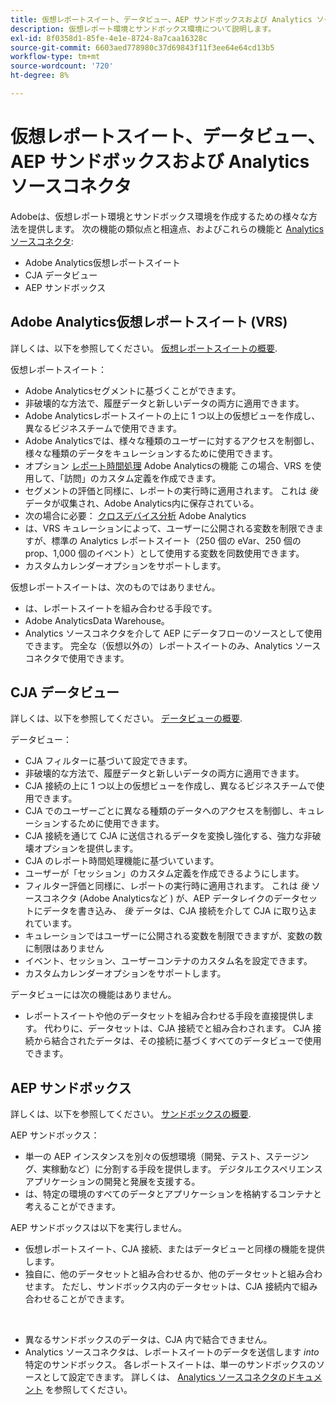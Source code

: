```yaml
---
title: 仮想レポートスイート、データビュー、AEP サンドボックスおよび Analytics ソースコネクタ
description: 仮想レポート環境とサンドボックス環境について説明します。
exl-id: 8f0358d1-85fe-4e1e-8724-8a7caa16328c
source-git-commit: 6603aed778980c37d69843f11f3ee64e64cd13b5
workflow-type: tm+mt
source-wordcount: '720'
ht-degree: 8%

---
```


# 仮想レポートスイート、データビュー、AEP サンドボックスおよび Analytics ソースコネクタ

Adobeは、仮想レポート環境とサンドボックス環境を作成するための様々な方法を提供します。 次の機能の類似点と相違点、およびこれらの機能と [Analytics ソースコネクタ](https://experienceleague.adobe.com/docs/experience-platform/sources/ui-tutorials/create/adobe-applications/analytics.html?lang=ja):

* Adobe Analytics仮想レポートスイート
* CJA データビュー
* AEP サンドボックス

## Adobe Analytics仮想レポートスイート (VRS)

詳しくは、以下を参照してください。 [仮想レポートスイートの概要](https://experienceleague.adobe.com/docs/analytics/components/virtual-report-suites/vrs-about.html?lang=ja).

仮想レポートスイート：

* Adobe Analyticsセグメントに基づくことができます。
* 非破壊的な方法で、履歴データと新しいデータの両方に適用できます。
* Adobe Analyticsレポートスイートの上に 1 つ以上の仮想ビューを作成し、異なるビジネスチームで使用できます。
* Adobe Analyticsでは、様々な種類のユーザーに対するアクセスを制御し、様々な種類のデータをキュレーションするために使用できます。
* オプション [レポート時間処理](https://experienceleague.adobe.com/docs/analytics/components/virtual-report-suites/vrs-report-time-processing.html?lang=en) Adobe Analyticsの機能 この場合、VRS を使用して、「訪問」のカスタム定義を作成できます。
* セグメントの評価と同様に、レポートの実行時に適用されます。 これは _後_ データが収集され、Adobe Analytics内に保存されている。
* 次の場合に必要： [クロスデバイス分析](https://experienceleague.adobe.com/docs/analytics/components/cda/overview.html?lang=ja) Adobe Analytics
* は、VRS キュレーションによって、ユーザーに公開される変数を制限できますが、標準の Analytics レポートスイート（250 個の eVar、250 個の prop、1,000 個のイベント）として使用する変数を同数使用できます。
* カスタムカレンダーオプションをサポートします。

仮想レポートスイートは、次のものではありません。

* は、レポートスイートを組み合わせる手段です。
* Adobe AnalyticsData Warehouse。
* Analytics ソースコネクタを介して AEP にデータフローのソースとして使用できます。 完全な（仮想以外の）レポートスイートのみ、Analytics ソースコネクタで使用できます。


## CJA データビュー

詳しくは、以下を参照してください。 [データビューの概要](https://experienceleague.adobe.com/docs/analytics-platform/using/cja-dataviews/data-views.html?lang=ja).

データビュー：

* CJA フィルターに基づいて設定できます。
* 非破壊的な方法で、履歴データと新しいデータの両方に適用できます。
* CJA 接続の上に 1 つ以上の仮想ビューを作成し、異なるビジネスチームで使用できます。
* CJA でのユーザーごとに異なる種類のデータへのアクセスを制御し、キュレーションするために使用できます。
* CJA 接続を通じて CJA に送信されるデータを変換し強化する、強力な非破壊オプションを提供します。
* CJA のレポート時間処理機能に基づいています。
* ユーザーが「セッション」のカスタム定義を作成できるようにします。
* フィルター評価と同様に、レポートの実行時に適用されます。 これは _後_ ソースコネクタ (Adobe Analyticsなど ) が、AEP データレイクのデータセットにデータを書き込み、 _後_ データは、CJA 接続を介して CJA に取り込まれています。
* キュレーションではユーザーに公開される変数を制限できますが、変数の数に制限はありません
* イベント、セッション、ユーザーコンテナのカスタム名を設定できます。
* カスタムカレンダーオプションをサポートします。

データビューには次の機能はありません。

* レポートスイートや他のデータセットを組み合わせる手段を直接提供します。 代わりに、データセットは、CJA 接続でと組み合わされます。 CJA 接続から結合されたデータは、その接続に基づくすべてのデータビューで使用できます。

## AEP サンドボックス

詳しくは、以下を参照してください。 [サンドボックスの概要](https://experienceleague.adobe.com/docs/experience-platform/sandbox/home.html?lang=ja).

AEP サンドボックス：

* 単一の AEP インスタンスを別々の仮想環境（開発、テスト、ステージング、実稼動など）に分割する手段を提供します。 デジタルエクスペリエンスアプリケーションの開発と発展を支援する。
* は、特定の環境のすべてのデータとアプリケーションを格納するコンテナと考えることができます。

AEP サンドボックスは以下を実行しません。

* 仮想レポートスイート、CJA 接続、またはデータビューと同様の機能を提供します。
* 独自に、他のデータセットと組み合わせるか、他のデータセットと組み合わせます。 ただし、サンドボックス内のデータセットは、CJA 接続内で組み合わせることができます。

 

* 異なるサンドボックスのデータは、CJA 内で結合できません。
* Analytics ソースコネクタは、レポートスイートのデータを送信します _into_ 特定のサンドボックス。 各レポートスイートは、単一のサンドボックスのソースとして設定できます。 詳しくは、 [Analytics ソースコネクタのドキュメント](https://experienceleague.adobe.com/docs/experience-platform/sources/ui-tutorials/create/adobe-applications/analytics.html?lang=en) を参照してください。
